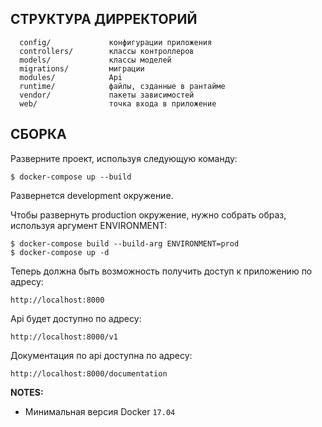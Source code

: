 СТРУКТУРА ДИРРЕКТОРИЙ
-------------------

      config/             конфигурации приложения
      controllers/        классы контроллеров
      models/             классы моделей
      migrations/         миграции
      modules/            Api
      runtime/            файлы, сзданные в рантайме
      vendor/             пакеты зависимостей
      web/                точка входа в приложение

СБОРКА
------------

Разверните проект, используя следующую команду:

~~~
$ docker-compose up --build
~~~

Развернется development окружение.

Чтобы развернуть production окружение, нужно собрать образ, используя аргумент ENVIRONMENT:
~~~
$ docker-compose build --build-arg ENVIRONMENT=prod
$ docker-compose up -d
~~~

Теперь должна быть возможность получить доступ к приложению по адресу:

~~~
http://localhost:8000
~~~

Api будет доступно по адресу:

~~~
http://localhost:8000/v1
~~~

Документация по api доступна по адресу:

~~~
http://localhost:8000/documentation
~~~

**NOTES:**
- Минимальная версия Docker `17.04`